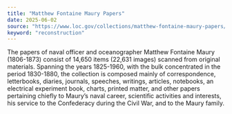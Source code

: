 ```yaml
---
title: "Matthew Fontaine Maury Papers"
date: 2025-06-02
source: "https://www.loc.gov/collections/matthew-fontaine-maury-papers/about-this-collection/"
keyword: "reconstruction"
---
```


The papers of naval officer and oceanographer Matthew Fontaine Maury (1806-1873) consist of 14,650 items (22,631 images) scanned from original materials. Spanning the years 1825-1960, with the bulk concentrated in the period 1830-1880, the collection is composed mainly of correspondence, letterbooks, diaries, journals, speeches, writings, articles, notebooks, an electrical experiment book, charts, printed matter, and other papers pertaining chiefly to Maury&rsquo;s naval career, scientific activities and interests, his service to the Confederacy during the Civil War, and to the Maury family.

